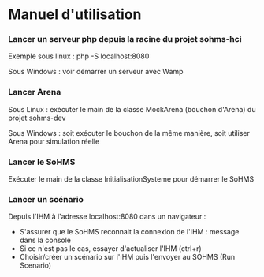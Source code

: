 # Manuel d'utilisation

### Lancer un serveur php depuis la racine du projet sohms-hci
Exemple sous linux : php -S localhost:8080

Sous Windows : voir démarrer un serveur avec Wamp

### Lancer Arena
Sous Linux : exécuter le main de la classe MockArena (bouchon d'Arena) du projet sohms-dev

Sous Windows : soit exécuter le bouchon de la même manière, soit utiliser Arena pour simulation réelle

### Lancer le SoHMS
Exécuter le main de la classe InitialisationSysteme pour démarrer le SoHMS

### Lancer un scénario
Depuis l'IHM à l'adresse localhost:8080 dans un navigateur :
- S'assurer que le SoHMS reconnait la connexion de l'IHM : message dans la console
- Si ce n'est pas le cas, essayer d'actualiser l'IHM (ctrl+r)
- Choisir/créer un scénario sur l'IHM puis l'envoyer au SOHMS (Run Scenario)
